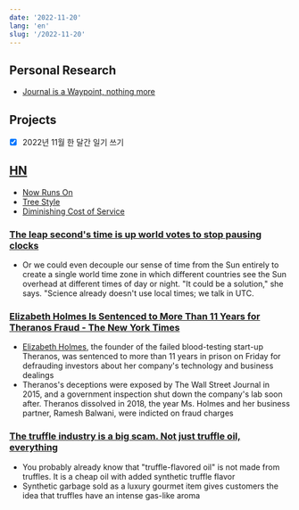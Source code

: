 ```yaml
---
date: '2022-11-20'
lang: 'en'
slug: '/2022-11-20'
---
```


## Personal Research

- [Journal is a Waypoint, nothing more](./../.././docs/pages/Journal%20is%20a%20Waypoint%2C%20nothing%20more.md)

## Projects

- [x] 2022년 11월 한 달간 일기 쓰기

## [HN](./../.././docs/pages/Hacker%20News.md)

- [Now Runs On](./../.././docs/pages/Now%20Runs%20On.md)
- [Tree Style](./../.././docs/pages/Tree%20Style.md)
- [Diminishing Cost of Service](./../.././docs/pages/Diminishing%20Cost%20of%20Service.md)

### [The leap second's time is up world votes to stop pausing clocks](https://www.nature.com/articles/d41586-022-03783-5)

- Or we could even decouple our sense of time from the Sun entirely to create a single world time zone in which different countries see the Sun overhead at different times of day or night. "It could be a solution," she says. "Science already doesn't use local times; we talk in UTC.

### [Elizabeth Holmes Is Sentenced to More Than 11 Years for Theranos Fraud - The New York Times](https://www.nytimes.com/2022/11/18/technology/elizabeth-holmes-sentence-theranos.html)

- [Elizabeth Holmes](https://www.nytimes.com/2022/01/03/technology/elizabeth-holmes-theranos.html), the founder of the failed blood-testing start-up Theranos, was sentenced to more than 11 years in prison on Friday for defrauding investors about her company's technology and business dealings
- Theranos's deceptions were exposed by The Wall Street Journal in 2015, and a government inspection shut down the company's lab soon after. Theranos dissolved in 2018, the year Ms. Holmes and her business partner, Ramesh Balwani, were indicted on fraud charges

### [The truffle industry is a big scam. Not just truffle oil, everything](https://www.tasteatlas.com/truffle-industry-is-a-big-scam)

- You probably already know that "truffle-flavored oil" is not made from truffles. It is a cheap oil with added synthetic truffle flavor
- Synthetic garbage sold as a luxury gourmet item gives customers the idea that truffles have an intense gas-like aroma

<head>
  <html lang="en-US"/>
</head>
